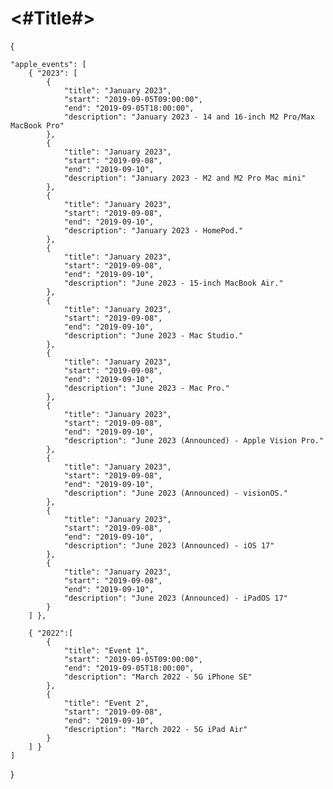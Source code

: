 #  <#Title#>

{
    
    "apple_events": [
        { "2023": [
            {
                "title": "January 2023",
                "start": "2019-09-05T09:00:00",
                "end": "2019-09-05T18:00:00",
                "description": "January 2023 - 14 and 16-inch M2 Pro/Max MacBook Pro"
            },
            {
                "title": "January 2023",
                "start": "2019-09-08",
                "end": "2019-09-10",
                "description": "January 2023 - M2 and M2 Pro Mac mini"
            },
            {
                "title": "January 2023",
                "start": "2019-09-08",
                "end": "2019-09-10",
                "description": "January 2023 - HomePod."
            },
            {
                "title": "January 2023",
                "start": "2019-09-08",
                "end": "2019-09-10",
                "description": "June 2023 - 15-inch MacBook Air."
            },
            {
                "title": "January 2023",
                "start": "2019-09-08",
                "end": "2019-09-10",
                "description": "June 2023 - Mac Studio."
            },
            {
                "title": "January 2023",
                "start": "2019-09-08",
                "end": "2019-09-10",
                "description": "June 2023 - Mac Pro."
            },
            {
                "title": "January 2023",
                "start": "2019-09-08",
                "end": "2019-09-10",
                "description": "June 2023 (Announced) - Apple Vision Pro."
            },
            {
                "title": "January 2023",
                "start": "2019-09-08",
                "end": "2019-09-10",
                "description": "June 2023 (Announced) - visionOS."
            },
            {
                "title": "January 2023",
                "start": "2019-09-08",
                "end": "2019-09-10",
                "description": "June 2023 (Announced) - iOS 17"
            },
            {
                "title": "January 2023",
                "start": "2019-09-08",
                "end": "2019-09-10",
                "description": "June 2023 (Announced) - iPadOS 17"
            }
        ] },
        
        { "2022":[
            {
                "title": "Event 1",
                "start": "2019-09-05T09:00:00",
                "end": "2019-09-05T18:00:00",
                "description": "March 2022 - 5G iPhone SE"
            },
            {
                "title": "Event 2",
                "start": "2019-09-08",
                "end": "2019-09-10",
                "description": "March 2022 - 5G iPad Air"
            }
        ] }
    ]
    
    
}
